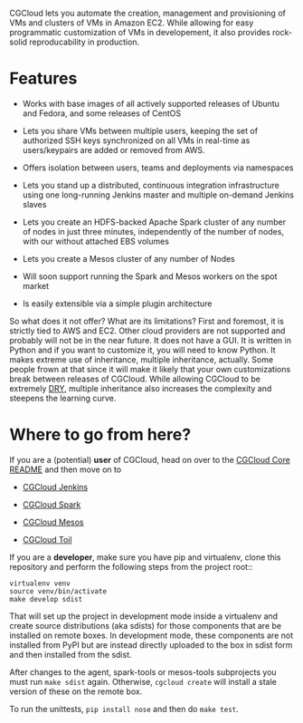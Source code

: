 CGCloud lets you automate the creation, management and provisioning of VMs and
clusters of VMs in Amazon EC2. While allowing for easy programmatic
customization of VMs in developement, it also provides rock-solid
reproducability in production.

Features
========

 * Works with base images of all actively supported releases of Ubuntu and
   Fedora, and some releases of CentOS
 
 * Lets you share VMs between multiple users, keeping the set of authorized SSH
   keys synchronized on all VMs in real-time as users/keypairs are added or
   removed from AWS.
 
 * Offers isolation between users, teams and deployments via namespaces
 
 * Lets you stand up a distributed, continuous integration infrastructure using
   one long-running Jenkins master and multiple on-demand Jenkins slaves
 
 * Lets you create an HDFS-backed Apache Spark cluster of any number of nodes
   in just three minutes, independently of the number of nodes, with our
   without attached EBS volumes
 
 * Lets you create a Mesos cluster of any number of Nodes
 
 * Will soon support running the Spark and Mesos workers on the spot market
 
 * Is easily extensible via a simple plugin architecture
 
So what does it not offer? What are its limitations? First and foremost, it is
strictly tied to AWS and EC2. Other cloud providers are not supported and
probably will not be in the near future. It does not have a GUI. It is written
in Python and if you want to customize it, you will need to know Python. It
makes extreme use of inheritance, multiple inheritance, actually. Some people
frown at that since it will make it likely that your own customizations break
between releases of CGCloud. While allowing CGCloud to be extremely
[DRY](https://en.wikipedia.org/wiki/Don%27t_repeat_yourself), multiple
inheritance also increases the complexity and steepens the learning curve.

Where to go from here?
======================

If you are a (potential) **user** of CGCloud, head on over to the [CGCloud Core
README](core/README.rst) and then move on to

 * [CGCloud Jenkins](jenkins/README.rst)
 
 * [CGCloud Spark](spark/README.rst)
 
 * [CGCloud Mesos](mesos/README.rst)

 * [CGCloud Toil](toil/README.rst)

If you are a **developer**, make sure you have pip and virtualenv, clone this
repository and perform the following steps from the project root::

	virtualenv venv
	source venv/bin/activate
	make develop sdist

That will set up the project in development mode inside a virtualenv and create
source distributions (aka sdists) for those components that are be installed on
remote boxes. In development mode, these components are not installed from PyPI
but are instead directly uploaded to the box in sdist form and then installed
from the sdist.

After changes to the agent, spark-tools or mesos-tools subprojects you must run
`make sdist` again. Otherwise, `cgcloud create` will install a stale version of
these on the remote box.

To run the unittests, `pip install nose` and then do `make test`.
